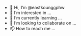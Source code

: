 - 👋 Hi, I’m @eastkounggphw
- 👀 I’m interested in ...
- 🌱 I’m currently learning ...
- 💞️ I’m looking to collaborate on ...
- 📫 How to reach me ...

<!---
eastkounggphw/eastkounggphw is a ✨ special ✨ repository because its `README.md` (this file) appears on your GitHub profile.
You can click the Preview link to take a look at your changes.
--->
